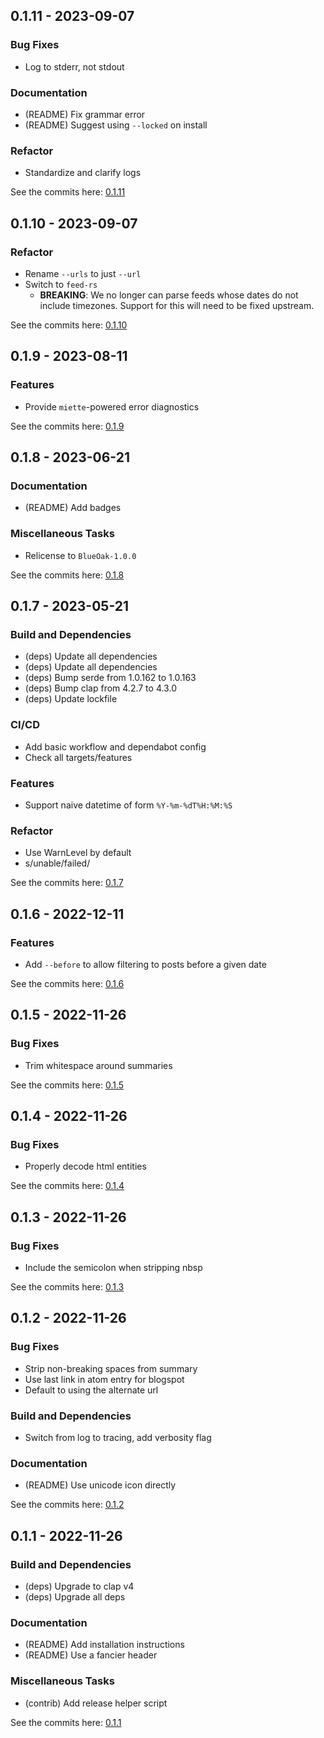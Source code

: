 ## 0.1.11 - 2023-09-07

### Bug Fixes
- Log to stderr, not stdout

### Documentation
- (README) Fix grammar error
- (README) Suggest using `--locked` on install

### Refactor
- Standardize and clarify logs

See the commits here: [0.1.11]

[0.1.11]: https://github.com/lukehsiao/openring-rs/compare/v0.1.11...v0.1.11

## 0.1.10 - 2023-09-07

### Refactor
- Rename `--urls` to just `--url`
- Switch to `feed-rs`
    - **BREAKING**: We no longer can parse feeds whose dates do not include
      timezones. Support for this will need to be fixed upstream.

See the commits here: [0.1.10]

[0.1.10]: https://github.com/lukehsiao/openring-rs/compare/v0.1.10...v0.1.10

## 0.1.9 - 2023-08-11

### Features
- Provide `miette`-powered error diagnostics

See the commits here: [0.1.9]

[0.1.9]: https://github.com/lukehsiao/openring-rs/compare/v0.1.8...v0.1.9

## 0.1.8 - 2023-06-21

### Documentation
- (README) Add badges

### Miscellaneous Tasks
- Relicense to `BlueOak-1.0.0`

See the commits here: [0.1.8]

[0.1.8]: https://github.com/lukehsiao/openring-rs/compare/v0.1.7...v0.1.8

## 0.1.7 - 2023-05-21

### Build and Dependencies
- (deps) Update all dependencies
- (deps) Update all dependencies
- (deps) Bump serde from 1.0.162 to 1.0.163
- (deps) Bump clap from 4.2.7 to 4.3.0
- (deps) Update lockfile

### CI/CD
- Add basic workflow and dependabot config
- Check all targets/features

### Features
- Support naive datetime of form `%Y-%m-%dT%H:%M:%S`

### Refactor
- Use WarnLevel by default
- s/unable/failed/

See the commits here: [0.1.7]

[0.1.7]: https://github.com/lukehsiao/openring-rs/compare/v0.1.6...v0.1.7

## 0.1.6 - 2022-12-11

### Features
- Add `--before` to allow filtering to posts before a given date

See the commits here: [0.1.6]

[0.1.6]: https://github.com/lukehsiao/openring-rs/compare/v0.1.5...v0.1.6

## 0.1.5 - 2022-11-26

### Bug Fixes
- Trim whitespace around summaries

See the commits here: [0.1.5]

[0.1.5]: https://github.com/lukehsiao/openring-rs/compare/v0.1.4...v0.1.5

## 0.1.4 - 2022-11-26

### Bug Fixes
- Properly decode html entities

See the commits here: [0.1.4]

[0.1.4]: https://github.com/lukehsiao/openring-rs/compare/v0.1.3...v0.1.4

## 0.1.3 - 2022-11-26

### Bug Fixes
- Include the semicolon when stripping nbsp

See the commits here: [0.1.3]

[0.1.3]: https://github.com/lukehsiao/openring-rs/compare/v0.1.2...v0.1.3

## 0.1.2 - 2022-11-26

### Bug Fixes
- Strip non-breaking spaces from summary
- Use last link in atom entry for blogspot
- Default to using the alternate url

### Build and Dependencies
- Switch from log to tracing, add verbosity flag

### Documentation
- (README) Use unicode icon directly

See the commits here: [0.1.2]

[0.1.2]: https://github.com/lukehsiao/openring-rs/compare/v0.1.1...v0.1.2

## 0.1.1 - 2022-11-26

### Build and Dependencies
- (deps) Upgrade to clap v4
- (deps) Upgrade all deps

### Documentation
- (README) Add installation instructions
- (README) Use a fancier header

### Miscellaneous Tasks
- (contrib) Add release helper script

See the commits here: [0.1.1]

[0.1.1]: https://github.com/lukehsiao/openring-rs/compare/v0.1.0...v0.1.1
